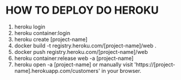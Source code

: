 # HOW TO DEPLOY DO HEROKU

1) heroku login
2) heroku container:login
3) heroku create [project-name]
4) docker build -t registry.heroku.com/[project-name]/web .
5) docker push registry.heroku.com/[project-name]/web
6) heroku container:release web -a [project-name]
7) heroku open -a [project-name] or manually visit 'https://[project-name].herokuapp.com/customers' in your browser.
